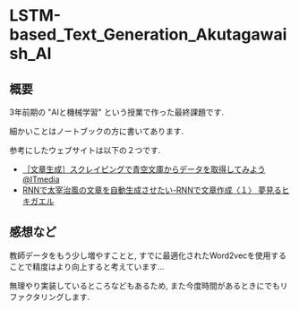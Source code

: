 # LSTM-based_Text_Generation_Akutagawaish_AI

## 概要

3年前期の "AIと機械学習" という授業で作った最終課題です.

細かいことはノートブックの方に書いてあります.

参考にしたウェブサイトは以下の２つです.

* [［文章生成］スクレイピングで青空文庫からデータを取得してみよう @ITmedia](https://atmarkit.itmedia.co.jp/ait/articles/2101/29/news030.html)
* [RNNで太宰治風の文章を自動生成させたい-RNNで文章作成〈１〉 夢見るヒキガエル](http://mitaka.boo.jp/articles/article2)

## 感想など

教師データをもう少し増やすことと, すでに最適化されたWord2vecを使用することで精度はより向上すると考えています...

無理やり実装しているところなどもあるため, また今度時間があるときにでもリファクタリングします.
